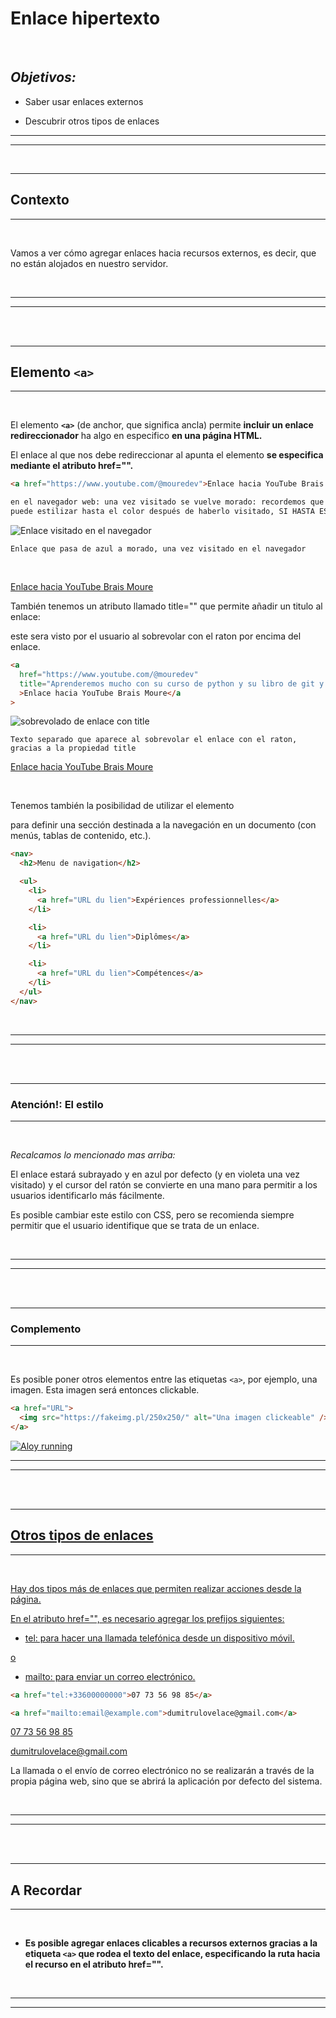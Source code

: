 # **Enlace hipertexto**

<br id="Enlaces-hypertexto">

## **_Objetivos:_**

- Saber usar enlaces externos

- Descubrir otros tipos de enlaces

---

---

<br>

---

## **Contexto**

---

<br>

Vamos a ver cómo agregar enlaces hacia recursos externos, es decir, que no están alojados en nuestro servidor.

<br>

---

---

<br>
<br>

---

## **Elemento `<a>`**

---

<br>

El elemento **`<a>`** (de anchor, que significa ancla) permite **incluir un enlace redireccionador** ha algo en especifico **en una página HTML.**

El enlace al que nos debe redireccionar al apunta el elemento **se especifica mediante el atributo href="".**

```html
<a href="https://www.youtube.com/@mouredev">Enlace hacia YouTube Brais Moure</a>

en el navegador web: una vez visitado se vuelve morado: recordemos que todo se
puede estilizar hasta el color después de haberlo visitado, SI HASTA ESO!
```

![Enlace visitado en el navegador](./02-Enlaces-hypertexto/img/link-simple.png)

```
Enlace que pasa de azul a morado, una vez visitado en el navegador
```

<br>

<a href="https://www.youtube.com/@mouredev">Enlace hacia YouTube Brais Moure</a>

También tenemos un atributo llamado title="" que permite añadir un titulo al enlace:

este sera visto por el usuario al sobrevolar con el raton por encima del enlace.

```html
<a
  href="https://www.youtube.com/@mouredev"
  title="Aprenderemos mucho con su curso de python y su libro de git y github"
  >Enlace hacia YouTube Brais Moure</a
>
```

![sobrevolado de enlace con title](./02-Enlaces-hypertexto/img/link-title.png)

```
Texto separado que aparece al sobrevolar el enlace con el raton, gracias a la propiedad title
```

<a href="https://www.youtube.com/@mouredev" title="Aprenderemos mucho con su curso de python y su libro de git y github">Enlace hacia YouTube Brais Moure</a>

<br>

Tenemos también la posibilidad de utilizar el elemento <nav> para definir una sección destinada a la navegación en un documento (con menús, tablas de contenido, etc.).

```html
<nav>
  <h2>Menu de navigation</h2>

  <ul>
    <li>
      <a href="URL du lien">Expériences professionnelles</a>
    </li>

    <li>
      <a href="URL du lien">Diplômes</a>
    </li>

    <li>
      <a href="URL du lien">Compétences</a>
    </li>
  </ul>
</nav>
```

<br>

---

---

<br>
<br>

---

### **Atención!: El estilo**

---

<br>

_Recalcamos lo mencionado mas arriba:_

El enlace estará subrayado y en azul por defecto (y en violeta una vez visitado) y el cursor del ratón se convierte en una mano para permitir a los usuarios identificarlo más fácilmente.

Es posible cambiar este estilo con CSS, pero se recomienda siempre permitir que el usuario identifique que se trata de un enlace.

<br>

---

---

<br>
<br>

---

### **Complemento**

---

<br>

Es posible poner otros elementos entre las etiquetas `<a>`, por ejemplo, una imagen. Esta imagen será entonces clickable.

```html
<a href="URL">
  <img src="https://fakeimg.pl/250x250/" alt="Una imagen clickeable" />
</a>
```

<a href="https://www.playstation.com">
  <img src="./02-Enlaces-hypertexto/img/eter.png" alt="Aloy running" />

<br>

---

---

<br>
<br>

---

## **Otros tipos de enlaces**

---

<br>

Hay dos tipos más de enlaces que permiten realizar acciones desde la página.

En el atributo href="", es necesario agregar los prefijos siguientes:

- tel: para hacer una llamada telefónica desde un dispositivo móvil.

o

- mailto: para enviar un correo electrónico.

```html
<a href="tel:+33600000000">07 73 56 98 85</a>

<a href="mailto:email@example.com">dumitrulovelace@gmail.com</a>
```

<a href="tel:+33600000000">07 73 56 98 85</a>

<a href="mailto:email@example.com">dumitrulovelace@gmail.com</a>

La llamada o el envío de correo electrónico no se realizarán a través de la propia página web, sino que se abrirá la aplicación por defecto del sistema.

<br>

---

---

<br>
<br>

---

## **A Recordar**

---

<br>

- **Es posible agregar enlaces clicables a recursos externos gracias a la etiqueta `<a>` que rodea el texto del enlace, especificando la ruta hacia el recurso en el atributo href="".**

<br>

---

---